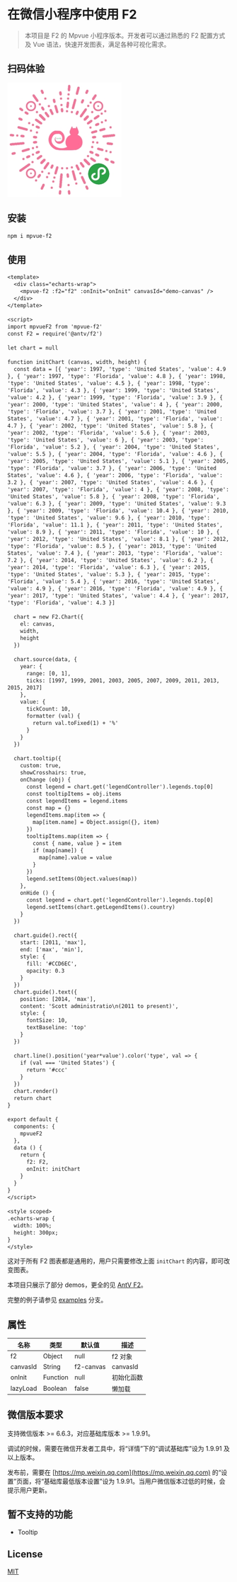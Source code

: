 # 在微信小程序中使用 F2

> 本项目是 F2 的 Mpvue 小程序版本。开发者可以通过熟悉的 F2 配置方式及 Vue 语法，快速开发图表，满足各种可视化需求。

## 扫码体验
![小程序码](./static/qrcode.jpg)

## 安装

``` bash
npm i mpvue-f2
```

## 使用

``` vue
<template>
  <div class="echarts-wrap">
    <mpvue-f2 :f2="f2" :onInit="onInit" canvasId="demo-canvas" />
  </div>
</template>

<script>
import mpvueF2 from 'mpvue-f2'
const F2 = require('@antv/f2')

let chart = null

function initChart (canvas, width, height) {
  const data = [{ 'year': 1997, 'type': 'United States', 'value': 4.9 }, { 'year': 1997, 'type': 'Florida', 'value': 4.8 }, { 'year': 1998, 'type': 'United States', 'value': 4.5 }, { 'year': 1998, 'type': 'Florida', 'value': 4.3 }, { 'year': 1999, 'type': 'United States', 'value': 4.2 }, { 'year': 1999, 'type': 'Florida', 'value': 3.9 }, { 'year': 2000, 'type': 'United States', 'value': 4 }, { 'year': 2000, 'type': 'Florida', 'value': 3.7 }, { 'year': 2001, 'type': 'United States', 'value': 4.7 }, { 'year': 2001, 'type': 'Florida', 'value': 4.7 }, { 'year': 2002, 'type': 'United States', 'value': 5.8 }, { 'year': 2002, 'type': 'Florida', 'value': 5.6 }, { 'year': 2003, 'type': 'United States', 'value': 6 }, { 'year': 2003, 'type': 'Florida', 'value': 5.2 }, { 'year': 2004, 'type': 'United States', 'value': 5.5 }, { 'year': 2004, 'type': 'Florida', 'value': 4.6 }, { 'year': 2005, 'type': 'United States', 'value': 5.1 }, { 'year': 2005, 'type': 'Florida', 'value': 3.7 }, { 'year': 2006, 'type': 'United States', 'value': 4.6 }, { 'year': 2006, 'type': 'Florida', 'value': 3.2 }, { 'year': 2007, 'type': 'United States', 'value': 4.6 }, { 'year': 2007, 'type': 'Florida', 'value': 4 }, { 'year': 2008, 'type': 'United States', 'value': 5.8 }, { 'year': 2008, 'type': 'Florida', 'value': 6.3 }, { 'year': 2009, 'type': 'United States', 'value': 9.3 }, { 'year': 2009, 'type': 'Florida', 'value': 10.4 }, { 'year': 2010, 'type': 'United States', 'value': 9.6 }, { 'year': 2010, 'type': 'Florida', 'value': 11.1 }, { 'year': 2011, 'type': 'United States', 'value': 8.9 }, { 'year': 2011, 'type': 'Florida', 'value': 10 }, { 'year': 2012, 'type': 'United States', 'value': 8.1 }, { 'year': 2012, 'type': 'Florida', 'value': 8.5 }, { 'year': 2013, 'type': 'United States', 'value': 7.4 }, { 'year': 2013, 'type': 'Florida', 'value': 7.2 }, { 'year': 2014, 'type': 'United States', 'value': 6.2 }, { 'year': 2014, 'type': 'Florida', 'value': 6.3 }, { 'year': 2015, 'type': 'United States', 'value': 5.3 }, { 'year': 2015, 'type': 'Florida', 'value': 5.4 }, { 'year': 2016, 'type': 'United States', 'value': 4.9 }, { 'year': 2016, 'type': 'Florida', 'value': 4.9 }, { 'year': 2017, 'type': 'United States', 'value': 4.4 }, { 'year': 2017, 'type': 'Florida', 'value': 4.3 }]

  chart = new F2.Chart({
    el: canvas,
    width,
    height
  })

  chart.source(data, {
    year: {
      range: [0, 1],
      ticks: [1997, 1999, 2001, 2003, 2005, 2007, 2009, 2011, 2013, 2015, 2017]
    },
    value: {
      tickCount: 10,
      formatter (val) {
        return val.toFixed(1) + '%'
      }
    }
  })

  chart.tooltip({
    custom: true,
    showCrosshairs: true,
    onChange (obj) {
      const legend = chart.get('legendController').legends.top[0]
      const tooltipItems = obj.items
      const legendItems = legend.items
      const map = {}
      legendItems.map(item => {
        map[item.name] = Object.assign({}, item)
      })
      tooltipItems.map(item => {
        const { name, value } = item
        if (map[name]) {
          map[name].value = value
        }
      })
      legend.setItems(Object.values(map))
    },
    onHide () {
      const legend = chart.get('legendController').legends.top[0]
      legend.setItems(chart.getLegendItems().country)
    }
  })

  chart.guide().rect({
    start: [2011, 'max'],
    end: ['max', 'min'],
    style: {
      fill: '#CCD6EC',
      opacity: 0.3
    }
  })
  chart.guide().text({
    position: [2014, 'max'],
    content: 'Scott administratio\n(2011 to present)',
    style: {
      fontSize: 10,
      textBaseline: 'top'
    }
  })

  chart.line().position('year*value').color('type', val => {
    if (val === 'United States') {
      return '#ccc'
    }
  })
  chart.render()
  return chart
}

export default {
  components: {
    mpvueF2
  },
  data () {
    return {
      f2: F2,
      onInit: initChart
    }
  }
}
</script>

<style scoped>
.echarts-wrap {
  width: 100%;
  height: 300px;
}
</style>

```

这对于所有 F2 图表都是通用的，用户只需要修改上面 `initChart` 的内容，即可改变图表。

本项目只展示了部分 demos，更全的见 [AntV F2](https://antv.alipay.com/zh-cn/f2/3.x/demo/index.html)。

完整的例子请参见 [examples](https://github.com/soonfy/mpvue-f2/tree/examples) 分支。

## 属性

| 名称          | 类型           | 默认值         | 描述           |
| -------------|--------------- | ------------- | ------------- |
| f2           | Object         | null          | f2 对象        |
| canvasId     | String         | f2-canvas     | canvasId      |
| onInit       | Function       | null          | 初始化函数      |
| lazyLoad     | Boolean        | false         | 懒加载         |

## 微信版本要求

支持微信版本 >= 6.6.3，对应基础库版本 >= 1.9.91。

调试的时候，需要在微信开发者工具中，将“详情”下的“调试基础库”设为 1.9.91 及以上版本。

发布前，需要在 [https://mp.weixin.qq.com](https://mp.weixin.qq.com) 的“设置”页面，将“基础库最低版本设置”设为 1.9.91。当用户微信版本过低的时候，会提示用户更新。

## 暂不支持的功能

- Tooltip

## License

[MIT](LICENSE)

